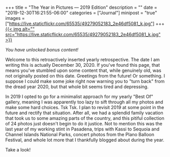 +++
title = "The Year in Pictures — 2019 Edition"
description = ""
date = "2019-12-30T16:21:55-06:00"
categories = ["Journal"]
minipost = "true"
images = ["https://live.staticflickr.com/65535/49279052183_2e46df5081_k.jpg"]
+++
[{{< img alt="" src="https://live.staticflickr.com/65535/49279052183_2e46df5081_k.jpg" >}}](https://www.flickr.com/photos/tobyjmarks/albums/72157712375623937/with/49279052183/)

*You have unlocked bonus content!*

Welcome to this retroactively inserted yearly retrospective. The date I am writing this is actually December 30, 2020. If you've found this page, that means you've stumbled upon some content that, while genuinely old, was not originally posted on this date. Greetings from the future! Or something. I suppose I could make some joke right now warning you to "turn back" from the dread year 2020, but that whole bit seems tired and depressing.

In 2019 I opted to go for a minimalist approach for my yearly "Best Of" gallery, meaning I was apparently too lazy to sift through all my photos and make some hard choices. Tsk Tsk. I plan to revisit 2019 at some point in the future and rectify that situation. After all, we had a splendid family vacation that took us to some amazing parts of the country, and this pitiful collection of 24 photos just doesn't begin to do it justice. Not to mention this was the last year of my working stint in Pasadena, trips with Kassi to Sequoia and Channel Islands National Parks, concert photos from the Plano Balloon Festival, and whole lot more that I thankfully blogged about during the year.

Take a look!

